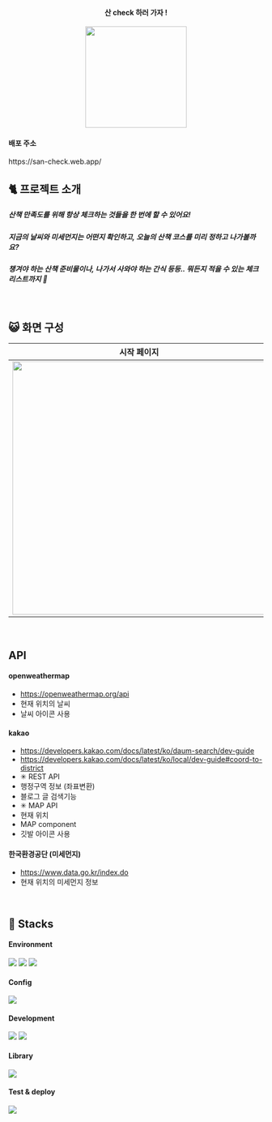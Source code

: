 
<div align="center">
<h4>산 check 하러 가자 ! </h4> 

<img src="https://github.com/yzinnie/SAN-CHECK/assets/126447980/dd4fcec2-00e5-4a01-bc2f-e8b8e50cc8eb" width="200" />
</div>

<h4>배포 주소</h4>
https://san-check.web.app/

<br>

<h2> 🐈 프로젝트 소개</h2>
<h5>산책 만족도를 위해 항상 체크하는 것들을 한 번에 할 수 있어요!</h5>

<h5>지금의 날씨와 미세먼지는 어떤지 확인하고, 오늘의 산책 코스를 미리 정하고 나가볼까요?</h5>
<h5>챙겨야 하는 산책 준비물이나, 나가서 사와야 하는 간식 등등.. 뭐든지 적을 수 있는 체크리스트까지 🐾 </h5>
<br>
<h2> 😺 화면 구성</h2>

| 시작 페이지 | 메인 페이지 | 정보 글 페이지 |  체크리스트 페이지 | 소개 페이지 |
| --- | --- | --- | --- | --- |
| <img src="https://github.com/yzinnie/SAN-CHECK/assets/126447980/74137ea0-696b-4059-bb2e-dd9251bfc343" width="500" /> | <img src="https://github.com/yzinnie/SAN-CHECK/assets/126447980/bcd99655-d9d7-4cfc-8c58-f32f2d6cfc5e" width="500" /> |  <img src="https://github.com/yzinnie/SAN-CHECK/assets/126447980/87f2564b-8281-4b83-9256-9446f25e94e3" width="500" /> |<img src="https://github.com/yzinnie/SAN-CHECK/assets/126447980/4f178b00-475e-4e16-b9a7-c1b3bf7bf8c5" width="500" /> |<img src="https://github.com/yzinnie/SAN-CHECK/assets/126447980/6430a20a-77cb-4897-8e26-2ca5731de918" width="500" /> |
<br>

<h2> API </h2>

 #### openweathermap
- https://openweathermap.org/api
- 현재 위치의 날씨
- 날씨 아이콘 사용

#### kakao
- https://developers.kakao.com/docs/latest/ko/daum-search/dev-guide
- https://developers.kakao.com/docs/latest/ko/local/dev-guide#coord-to-district
- ✳ REST API 
- 행정구역 정보 (좌표변환)
- 블로그 글 검색기능 
- ✳ MAP API 
- 현재 위치
- MAP component
- 깃발 아이콘 사용

#### 한국환경공단 (미세먼지)
- https://www.data.go.kr/index.do
- 현재 위치의 미세먼지 정보
<br>
 <h2> 🐶 Stacks </h2>
 
 #### Environment
 <img src="https://img.shields.io/badge/visualstudiocode-007ACC?style=for-the-badge&logo=visualstudiocode&logoColor=white"> <img src="https://img.shields.io/badge/github-181717?style=for-the-badge&logo=github&logoColor=white"> <img src="https://img.shields.io/badge/git-F05032?style=for-the-badge&logo=git&logoColor=white">
 
 #### Config
 <img src="https://img.shields.io/badge/npm-CB3837?style=for-the-badge&logo=npm&logoColor=white">
 
 #### Development
   <img src="https://img.shields.io/badge/javascript-F7DF1E?style=for-the-badge&logo=javascript&logoColor=black">  <img src="https://img.shields.io/badge/react-61DAFB?style=for-the-badge&logo=react&logoColor=black">  

####  Library
 <img src="https://img.shields.io/badge/reactrouter-CA4245?style=for-the-badge&logo=reactrouter&logoColor=white"> 
 
#### Test & deploy
   <img src="https://img.shields.io/badge/firebase-FFCA28?style=for-the-badge&logo=firebase&logoColor=black"> 
 
